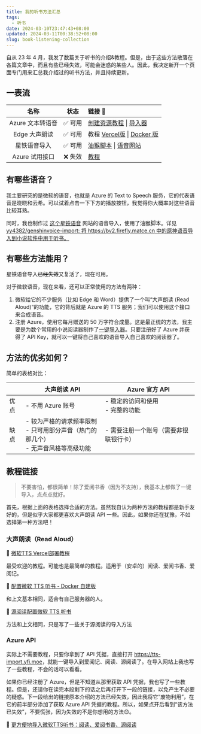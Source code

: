 ```yaml
---
title: 我的听书方法汇总
tags:
  - 听书
date: 2024-03-10T23:47:43+08:00
updated: 2024-03-11T00:38:52+08:00
slug: book-listening-collection
---
```


自从 23 年 4 月，我发了数篇关于听书的介绍&教程。但是，由于这些方法散落在各篇文章中，而且有些已经失效，可能会迷惑的某些人。因此，我决定新开一个页面专门用来汇总我介绍过的听书方法，并且持续更新。

## 一表流

|       名称       |  状态   | 链接 🔗                                                                                                      |
| :--------------: | :-----: | :----------------------------------------------------------------------------------------------------------- |
| Azure 文本转语音 | ✅ 可用 | [创建资源教程](/post/azure-tts-trial#使用官方-api创建资源导入软件) \| [导入器](https://tts-importer.yfi.moe) |
|  Edge 大声朗读   | ✅ 可用 | 教程 [Vercel版](/post/ifreetime-mstts-vercel) \| [Docker 版](/post/ifreetime-mstts-selfhost)                 |
|   星铁语音导入   | ✅ 可用 | [油猴脚本](https://github.com/yy4382/genshinvoice-import) \| [语音网站](https://bv2.firefly.matce.cn/)       |
|  Azure 试用接口  | ❌ 失效 | [教程](/post/azure-tts-trial)                                                                                |

## 有哪些语音？

我主要研究的是微软的语音，也就是 Azure 的 Text to Speech 服务，它的代表语音是晓晓和云希。可以试着点击一下下方的播放按钮，我觉得你大概率对这些语音比较耳熟。

同时，我也制作过 [这个星铁语音](https://bv2.firefly.matce.cn/) 网站的语音导入，使用了油猴脚本。详见 [yy4382/genshinvoice-import: 将 https://bv2.firefly.matce.cn 中的原神语音导入到小说软件中用于听书。](https://github.com/yy4382/genshinvoice-import)

## 有哪些方法能用？

星铁语音导入~~已经失效~~又复活了，现在可用。

对于微软语音，现在来看，还可以正常使用的方法有两种：

1. 微软给它的不少服务（比如 Edge 和 Word）提供了一个叫“大声朗读 (Read Aloud)”的功能，它的背后就是 Azure 的 TTS 服务；我们可以使用这个接口来合成语音。
2. 注册 Azure，使用它每月赠送的 50 万字符合成量。这是最正统的方法，我主要是为数个常用的小说阅读器制作了[一键导入器](https://tts-importer.yfi.moe)。只要注册好了 Azure 并获得了 API Key，就可以一键将自己喜欢的语音导入自己喜欢的阅读器了。

## 方法的优劣如何？

简单的表格对比：

|      | 大声朗读 API                                                                           | Azure 官方 API                         |
| ---- | -------------------------------------------------------------------------------------- | -------------------------------------- |
| 优点 | - 不用 Azure 账号                                                                      | - 稳定的访问和使用<br>- 完整的功能     |
| 缺点 | - 较为严格的请求频率限制<br>- 只可用部分声音（热门的那几个）<br>- 无声音风格等高级功能 | - 需要注册一个账号（需要非银联银行卡） |

## 教程链接

> 不要害怕，都很简单！除了爱阅书香（因为不支持），我基本上都做了一键导入，点点点就好。

首先，根据上面的表格选择合适的方法。虽然我自认为两种方法的教程都是新手友好的，但是似乎大家都更喜欢大声朗读 API 一些。因此，如果你还在犹豫，不如选择第一种方法吧！

### 大声朗读（Read Aloud）

🔗 [微软TTS Vercel部署教程](/post/ifreetime-mstts-vercel)

最受欢迎的教程。可能也是最简单的教程。适用于（安卓的）阅读、爱阅书香、爱阅记。

🔗 [配置微软 TTS 听书 - Docker 自建版](/post/ifreetime-mstts-selfhost)

和上文基本相同，适合有自己服务器的人。

🔗 [源阅读配置微软 TTS 听书](/post/sourcereader-mstts)

方法和上文相同，只是写了一些关于源阅读的导入方法

### Azure API

实际上不需要教程，只要你拿到了 API 凭据，直接打开 <https://tts-import.yfi.moe>，就能一键导入到爱阅记、阅读、源阅读了。在导入网站上我也写了一些教程，不会的话可以看看。

如果你已经注册了 Azure，但是不知道从那里获取 API 凭据，我也写了一些教程。但是，还请你在读完本段剩下的话之后再打开下一段的链接，以免产生不必要的疑惑。下一段给出的链接原本介绍的方法已经失效，因此我将它“废物利用”，在它的前半部分添加了获取 Azure API 凭据的教程。所以，如果点开后看到“该方法已失效”，不要慌张，因为失效的不是你想用的方法😊。

🔗 [更方便地导入微软TTS听书：阅读、爱阅书香、源阅读](/post/azure-tts-trial)
